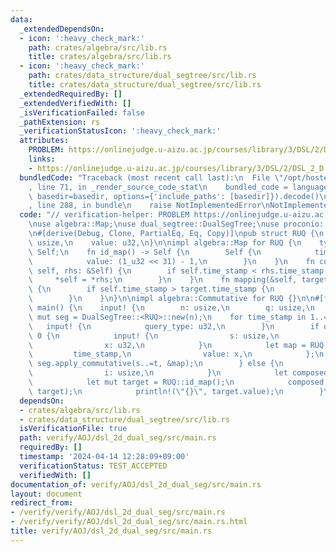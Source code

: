 ```yaml
---
data:
  _extendedDependsOn:
  - icon: ':heavy_check_mark:'
    path: crates/algebra/src/lib.rs
    title: crates/algebra/src/lib.rs
  - icon: ':heavy_check_mark:'
    path: crates/data_structure/dual_segtree/src/lib.rs
    title: crates/data_structure/dual_segtree/src/lib.rs
  _extendedRequiredBy: []
  _extendedVerifiedWith: []
  _isVerificationFailed: false
  _pathExtension: rs
  _verificationStatusIcon: ':heavy_check_mark:'
  attributes:
    PROBLEM: https://onlinejudge.u-aizu.ac.jp/courses/library/3/DSL/2/DSL_2_D
    links:
    - https://onlinejudge.u-aizu.ac.jp/courses/library/3/DSL/2/DSL_2_D
  bundledCode: "Traceback (most recent call last):\n  File \"/opt/hostedtoolcache/Python/3.10.14/x64/lib/python3.10/site-packages/onlinejudge_verify/documentation/build.py\"\
    , line 71, in _render_source_code_stat\n    bundled_code = language.bundle(stat.path,\
    \ basedir=basedir, options={'include_paths': [basedir]}).decode()\n  File \"/opt/hostedtoolcache/Python/3.10.14/x64/lib/python3.10/site-packages/onlinejudge_verify/languages/rust.py\"\
    , line 288, in bundle\n    raise NotImplementedError\nNotImplementedError\n"
  code: "// verification-helper: PROBLEM https://onlinejudge.u-aizu.ac.jp/courses/library/3/DSL/2/DSL_2_D\n\
    \nuse algebra::Map;\nuse dual_segtree::DualSegTree;\nuse proconio::{fastout, input};\n\
    \n#[derive(Debug, Clone, PartialEq, Eq, Copy)]\npub struct RUQ {\n    time_stamp:\
    \ usize,\n    value: u32,\n}\n\nimpl algebra::Map for RUQ {\n    type Target =\
    \ Self;\n    fn id_map() -> Self {\n        Self {\n            time_stamp: 0,\n\
    \            value: (1_u32 << 31) - 1,\n        }\n    }\n    fn composition(&mut\
    \ self, rhs: &Self) {\n        if self.time_stamp < rhs.time_stamp {\n       \
    \     *self = *rhs;\n        }\n    }\n    fn mapping(&self, target: &mut Self::Target)\
    \ {\n        if self.time_stamp > target.time_stamp {\n            *target = *self;\n\
    \        }\n    }\n}\n\nimpl algebra::Commutative for RUQ {}\n\n#[fastout]\nfn\
    \ main() {\n    input! {\n        n: usize,\n        q: usize,\n    }\n    let\
    \ mut seg = DualSegTree::<RUQ>::new(n);\n    for time_stamp in 1..=q {\n     \
    \   input! {\n            query_type: u32,\n        }\n        if query_type ==\
    \ 0 {\n            input! {\n                s: usize,\n                t: usize,\n\
    \                x: u32,\n            }\n            let map = RUQ {\n       \
    \         time_stamp,\n                value: x,\n            };\n           \
    \ seg.apply_commutative(s..=t, &map);\n        } else {\n            input! {\n\
    \                i: usize,\n            }\n            let composed = seg.get_composition(i);\n\
    \            let mut target = RUQ::id_map();\n            composed.mapping(&mut\
    \ target);\n            println!(\"{}\", target.value);\n        }\n    }\n}\n"
  dependsOn:
  - crates/algebra/src/lib.rs
  - crates/data_structure/dual_segtree/src/lib.rs
  isVerificationFile: true
  path: verify/AOJ/dsl_2d_dual_seg/src/main.rs
  requiredBy: []
  timestamp: '2024-04-14 12:28:09+09:00'
  verificationStatus: TEST_ACCEPTED
  verifiedWith: []
documentation_of: verify/AOJ/dsl_2d_dual_seg/src/main.rs
layout: document
redirect_from:
- /verify/verify/AOJ/dsl_2d_dual_seg/src/main.rs
- /verify/verify/AOJ/dsl_2d_dual_seg/src/main.rs.html
title: verify/AOJ/dsl_2d_dual_seg/src/main.rs
---
```

